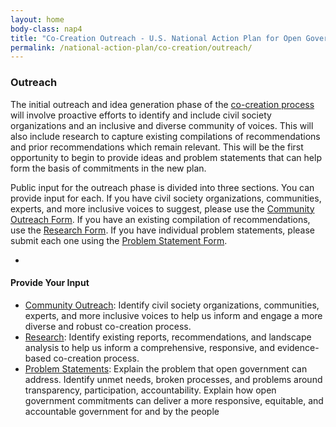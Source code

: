 ```yaml
---
layout: home
body-class: nap4
title: "Co-Creation Outreach - U.S. National Action Plan for Open Government"
permalink: /national-action-plan/co-creation/outreach/
---
```



### Outreach

The initial outreach and idea generation phase of the [co-creation process](/national-action-plan/co-creation/) will involve proactive efforts to identify and include civil society organizations and an inclusive and diverse community of voices. This will also include research to capture existing compilations of recommendations and prior recommendations which remain relevant. This will be the first opportunity to begin to provide ideas and problem statements that can help form the basis of commitments in the new plan. 

Public input for the outreach phase is divided into three sections. You can provide input for each. If you have civil society organizations, communities, experts, and more inclusive voices to suggest, please use the [Community Outreach Form](/national-action-plan/co-creation/outreach-form/). If you have an existing compilation of recommendations, use the [Research Form](/national-action-plan/co-creation/research-form/). If you have individual problem statements, please submit each one using the [Problem Statement Form](/national-action-plan/co-creation/problem-statements/).

-

#### Provide Your Input

* [Community Outreach](/national-action-plan/co-creation/outreach-form/): Identify civil society organizations, communities, experts, and more inclusive voices to help us inform and engage a more diverse and robust co-creation process.
* [Research](/national-action-plan/co-creation/research-form/): Identify existing reports, recommendations, and landscape analysis to help us inform a comprehensive, responsive, and evidence-based co-creation process.
* [Problem Statements](/national-action-plan/co-creation/problem-statements/): Explain the problem that open government can address. Identify unmet needs, broken processes, and problems around transparency, participation, accountability. Explain how open government commitments can deliver a more responsive, equitable, and accountable government for and by the people